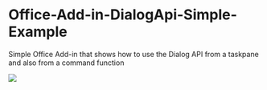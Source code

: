 # Office-Add-in-DialogApi-Simple-Example
Simple Office Add-in that shows how to use the Dialog API from a taskpane and also from a command function 

![](http://i.imgur.com/EQ8jxDI.png)